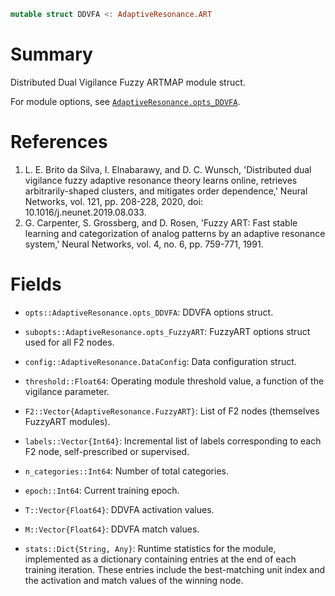 ```julia
mutable struct DDVFA <: AdaptiveResonance.ART
```

# Summary

Distributed Dual Vigilance Fuzzy ARTMAP module struct.

For module options, see [`AdaptiveResonance.opts_DDVFA`](@ref).

# References

1. L. E. Brito da Silva, I. Elnabarawy, and D. C. Wunsch, 'Distributed dual vigilance fuzzy adaptive resonance theory learns online, retrieves arbitrarily-shaped clusters, and mitigates order dependence,' Neural Networks, vol. 121, pp. 208-228, 2020, doi: 10.1016/j.neunet.2019.08.033.
2. G. Carpenter, S. Grossberg, and D. Rosen, 'Fuzzy ART: Fast stable learning and categorization of analog patterns by an adaptive resonance system,' Neural Networks, vol. 4, no. 6, pp. 759-771, 1991.

# Fields

  * `opts::AdaptiveResonance.opts_DDVFA`: DDVFA options struct.

  * `subopts::AdaptiveResonance.opts_FuzzyART`: FuzzyART options struct used for all F2 nodes.

  * `config::AdaptiveResonance.DataConfig`: Data configuration struct.

  * `threshold::Float64`: Operating module threshold value, a function of the vigilance parameter.

  * `F2::Vector{AdaptiveResonance.FuzzyART}`: List of F2 nodes (themselves FuzzyART modules).

  * `labels::Vector{Int64}`: Incremental list of labels corresponding to each F2 node, self-prescribed or supervised.

  * `n_categories::Int64`: Number of total categories.

  * `epoch::Int64`: Current training epoch.

  * `T::Vector{Float64}`: DDVFA activation values.

  * `M::Vector{Float64}`: DDVFA match values.

  * `stats::Dict{String, Any}`: Runtime statistics for the module, implemented as a dictionary containing entries at the end of each training iteration. These entries include the best-matching unit index and the activation and match values of the winning node.
